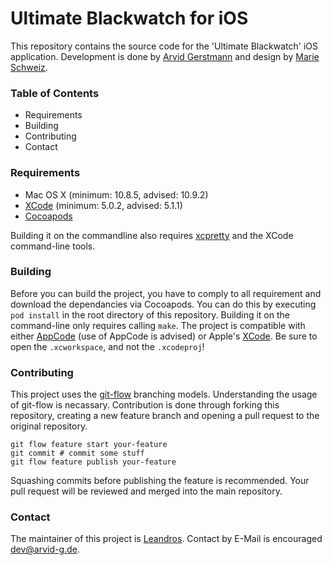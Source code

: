 Ultimate Blackwatch for iOS
======================

This repository contains the source code for the 'Ultimate Blackwatch' iOS application.
Development is done by [Arvid Gerstmann](http://github.com/leandros) and design by [Marie Schweiz](http://github.com/marieschweiz).


### Table of Contents
- Requirements
- Building
- Contributing
- Contact


### Requirements
- Mac OS X (minimum: 10.8.5, advised: 10.9.2)
- [XCode](https://itunes.apple.com/en/app/xcode/id497799835?mt=12) (minimum: 5.0.2, advised: 5.1.1)
- [Cocoapods](http://guides.cocoapods.org/using/getting-started.html#installation)

Building it on the commandline also requires [xcpretty](https://github.com/supermarin/xcpretty) and the XCode command-line tools.


### Building
Before you can build the project, you have to comply to all requirement and download the dependancies via Cocoapods.
You can do this by executing `pod install` in the root directory of this repository.
Building it on the command-line only requires calling `make`.
The project is compatible with either [AppCode](http://www.jetbrains.com/objc/) (use of AppCode is advised) or Apple's [XCode](https://developer.apple.com/xcode/).
Be sure to open the `.xcworkspace`, and not the `.xcodeproj`!


### Contributing
This project uses the [git-flow](http://nvie.com/posts/a-successful-git-branching-model/) branching models.
Understanding the usage of git-flow is necassary. 
Contribution is done through forking this repository, creating a new feature branch and opening a pull request to the original repository.

```
git flow feature start your-feature
git commit # commit some stuff
git flow feature publish your-feature
```

Squashing commits before publishing the feature is recommended.
Your pull request will be reviewed and merged into the main repository.


### Contact
The maintainer of this project is [Leandros](https://github.com/leandros). 
Contact by E-Mail is encouraged [dev@arvid-g.de](mailto:dev@arvid-g.de).



